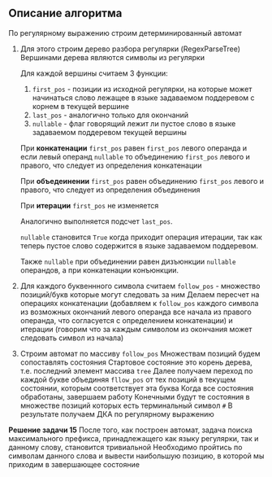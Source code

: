 ## Описание алгоритма
По регулярному выражению строим детерминированный автомат
1. Для этого строим дерево разбора регулярки (RegexParseTree)
   Вершинами дерева являются символы из регулярки
   
   Для каждой вершины считаем 3 функции:
   1. `first_pos` - позиции из исходной регулярки, на которые может начинаться слово 
   лежащее в языке задаваемом поддеревом с корнем в текущей вершине
   2. `last_pos` - аналогично только для окончаний
   3. `nullable` - флаг говорящий лежит ли пустое слово в языке
   задаваемом поддеревом текущей вершины
   
   При __конкатенации__ `first_pos` равен `first_pos` левого операнда
   и если левый операнд `nullable` то объединению `first_pos`
   левого и правого, что следует из определения конкатенации
   
   При __объедеинении__ `first_pos` равен объединению `first_pos`
   левого и правого, что следует из определения объединения
   
   При __итерации__ `first_pos` не изменяется
   
   Аналогично выполняется подсчет `last_pos`.
   
   `nullable` становится `True` когда приходит операция итерации, 
   так как теперь пустое слово содержится в языке задаваемом поддеревом.
   
   Также `nullable` при объединении равен дизъюнкции `nullable` операндов,
   а при конкатенации конъюнкции.
   
2. Для каждого буквеннного символа считаем `follow_pos` - 
   множество позиций/букв которые могут следовать за ним
   Делаем пересчет на операциях конкатенации (добавляем к `follow_pos` каждого символа из возможных окончаний левого операнда
   все начала из правого операнда, что согласуется с определением конкатенации) и
   итерации (говорим что за каждым символом из окончания может следовать символ из начала)
   
3. Строим автомат по массиву `follow_pos`
   Множествам позиций будем сопоставлять состояния
   Стартовое состояние это корень дерева, т.е. последний элемент массива `tree`
   Далее получаем переход по каждой букве объединяя `fllow_pos` от тех позиций в текущем состоянии, которым соответствует эта буква
   Когда все состояния обработаны, завершаем работу
   Конечными будут те состояния в множестве позиций которых есть терминальный символ `#`
   В результате получаем ДКА по регулярному выражению
   
**Решение задачи 15**
После того, как построен автомат, задача поиска максимального префикса, принадлежащего
как языку регулярки, так и данному слову, становится тривиальной
Необходимо пройтись по символам данного слова и вывести наибольшую позицию,
в которой мы приходим в завершающее состояние
